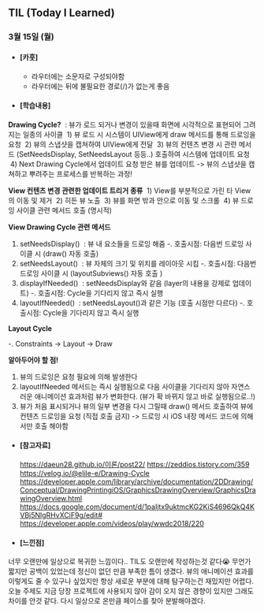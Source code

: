 ## TIL (Today I Learned)

### 3월 15일 (월)

- #### [카훗]
  - 라우터에는 소문자로 구성되야함
  - 라우터에는 뒤에 불필요한 경로(/)가 없는게 좋음

- #### [학습내용]
**Drawing Cycle?**
 : 뷰가 로드 되거나 변경이 있을때 화면에 시각적으로 표현되어 그려지는 일종의 사이클
 1) 뷰 로드 시 시스템이 UIView에게 draw 메서드를 통해 드로잉을 요청
 2) 뷰의 스냅샷을 캡쳐하여 UIView에게 전달
 3) 뷰의 컨텐츠 변경 시 관련 메서드 (SetNeedsDisplay, SetNeedsLayout 등등..) 호출하여 시스템에 업데이트 요청
 4) Next Drawing Cycle에서 업데이트 요청 받은 뷰를 업데이트
-> 뷰의 스냅샷을 캡쳐하고 뿌려주는 프로세스를 반복하는 과정!

  **View 컨텐츠 변경 관련한 업데이트 트리거 종류**
 1) View를 부분적으로 가린 타 View의 이동 및 제거
 2) 히든 뷰 노출
 3) 뷰를 화면 밖과 안으로 이동 및 스크롤
 4) 뷰 드로잉 사이클 관련 메서드 호출 (명시적)

  **View Drawing Cycle 관련 메서드**
1) setNeedsDisplay()
 : 뷰 내 요소들을 드로잉 해줌
-. 호출시점: 다음번 드로잉 사이클 시 (draw() 자동 호출)
2) setNeedsLayout()
 : 뷰 자체의 크기 및 위치를 레이아웃 시킴
-. 호출시점: 다음번 드로잉 사이클 시 (layoutSubviews() 자동 호출 )
3) displayIfNeeded()
 : setNeedsDisplay와 같음 (layer의 내용을 강제로 업데이트)
-. 호출시점: Cycle을 기다리지 않고 즉시 실행
4) layoutIfNeeded()
 : setNeedsLayout()과 같은 기능 (호출 시점만 다르다)
-. 호출시점: Cycle을 기다리지 않고 즉시 실행

  **Layout Cycle**

  -. Constraints -> Layout -> Draw

  **알아두어야 할 점!**
  1) 뷰의 드로잉은 요청 필요에 의해 발생한다
  2) layoutIfNeeded 메서드는 즉시 실행됨으로 다음 사이클을 기다리지 않아 자연스러운 애니메이션 효과처럼 뷰가 변화한다. (뷰가 확 바뀌지 않고 바로 실행됨으로..!)
  3) 뷰가 처음 표시되거나 뷰의 일부 변경을 다시 그릴때 draw() 메서드 호출하여 뷰에 컨텐츠 드로잉을 요청 (직접 호출 금지) -> 드로잉 시 iOS 내장 메서드 코드에 의해서만 호출 해야함

- #### [참고자료]
  https://daeun28.github.io/이론/post22/
  https://zeddios.tistory.com/359
  https://velog.io/@elile-e/Drawing-Cycle
  https://developer.apple.com/library/archive/documentation/2DDrawing/Conceptual/DrawingPrintingiOS/GraphicsDrawingOverview/GraphicsDrawingOverview.html
  https://docs.google.com/document/d/1paIjtx9uktmcKG2KiS4696QkQ4KVBj5NlgRHvXCiF9g/edit#
  https://developer.apple.com/videos/play/wwdc2018/220
  
- #### [느낀점]
너무 오랜만에 일상으로 복귀한 느낌이다.. TIL도 오랜만에 작성하는것 같다😭 무언가 짧지만 공백이 있었는데 정신이 없던 만큼 부족한 틈이 생겼다. 뷰의 애니메이션 효과를 이렇게도 줄 수 있구나 싶었지만 항상 새로운 부분에 대해 탐구하는건 재밌지만 어렵다. 오늘 주제도 지금 당장 프로젝트에 사용되지 않아 감이 오지 않은 경향이 있지만 그래도 차이를 안것 같다. 다시 일상으로 온만큼 페이스를 찾아 분발해야겠다.
